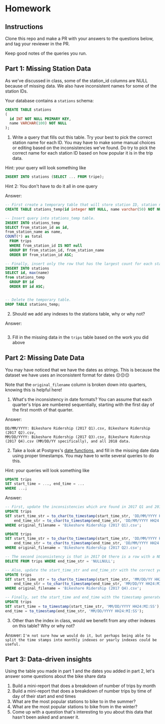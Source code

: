 # Homework

## Instructions

Clone this repo and make a PR with your answers to the questions below, and tag your reviewer in the PR.

Keep good notes of the queries you run.

## Part 1: Missing Station Data

As we've discussed in class, some of the station_id columns are NULL because of missing data. We also have inconsistent names for some of the station IDs.

Your database contains a `stations` schema:

```sql
CREATE TABLE stations
(
  id INT NOT NULL PRIMARY KEY,
  name VARCHAR(100) NOT NULL
);
```

1. Write a query that fills out this table. Try your best to pick the correct station name for each ID. You may have to make some manual choices or editing based on the inconsistencies we've found. Do try to pick the correct name for each station ID based on how popular it is in the trip data.

Hint: your query will look something like

```sql
INSERT INTO stations (SELECT ... FROM tripe);
```

Hint 2: You don't have to do it all in one query

Answer:

```sql
-- First create a temporary table that will store station ID, station name and the number of times it's shown up in the trips table.
CREATE TABLE stations_temp(id integer NOT NULL, name varchar(50) NOT NULL, total integer NOT NULL);

-- Insert query into stations_temp table.
INSERT INTO stations_temp
SELECT from_station_id as id,
from_station_name as name,
COUNT(*) as total
  FROM trips
  WHERE from_station_id IS NOT null
  GROUP BY from_station_id, from_station_name
  ORDER BY from_station_id ASC;

-- Finally, insert only the row that has the largest count for each station ID into the stations table.
INSERT INTO stations
SELECT id, max(name)
from stations_temp
  GROUP BY id
  ORDER BY id ASC;


-- Delete the temporary table.
DROP TABLE stations_temp;
```

2. Should we add any indexes to the stations table, why or why not?

Answer:

```I don't believe we need to. Everything has a unique key and value. I tried adding an index for the id, the indexes doubled in size but the execution time took longer.

```

3. Fill in the missing data in the `trips` table based on the work you did above

## Part 2: Missing Date Data

You may have noticed that we have the dates as strings. This is because the dataset we have uses an inconsistent format for dates 😔😔😔

Note that the `original_filename` column is broken down into quarters, knowing this is helpful here!

1. What's the inconsistency in date formats? You can assume that each quarter's trips are numbered sequentially, starting with the first day of the first month of that quarter.

Answer:

```Some dates are formatted as DD/MM/YYYY and others as MM/DD/YYYY.
DD/MM/YYYY: Bikeshare Ridership (2017 Q1).csv, Bikeshare Ridership (2017 Q2).csv,
MM/DD/YYYY: Bikeshare Ridership (2017 Q3).csv, Bikeshare Ridership (2017 Q4).csv (MM/DD/YY specifically), and all 2018 data.
```

2. Take a look at Postgres's [date functions](https://www.postgresql.org/docs/12/functions-datetime.html), and fill in the missing date data using proper timestamps. You may have to write several queries to do this.

Hint: your queries will look something like

```sql
UPDATE trips
SET start_time = ..., end_time = ...
WHERE ...;
```

Answer:

```sql
-- First, update the inconsistencies which are found in 2017 Q1 and 2017 Q2.
UPDATE trips
SET start_time_str = to_char(to_timestamp(start_time_str, 'DD/MM/YYYY HH24:MI:SS'), 'MM/DD/YYYY HH24:MI:SS'),
    end_time_str = to_char(to_timestamp(end_time_str, 'DD/MM/YYYY HH24:MI'), 'MM/DD/YYYY HH24:MI:SS')
WHERE original_filename = 'Bikeshare Ridership (2017 Q1).csv';

UPDATE trips
SET start_time_str = to_char(to_timestamp(start_time_str, 'DD/MM/YYYY HH24:MI:SS'), 'MM/DD/YYYY HH24:MI:SS'),
    end_time_str = to_char(to_timestamp(end_time_str, 'DD/MM/YYYY HH24:MI'), 'MM/DD/YYYY HH24:MI:SS')
WHERE original_filename = 'Bikeshare Ridership (2017 Q2).csv';

-- The second inconsistency is that in 2017 Q4 there is a row with a NULL value for end_time_str. We should remove this.
DELETE FROM trips WHERE end_time_str = 'NULLNULL';

-- Also, update the start_time_str and end_time_str with the correct year format.
UPDATE trips
SET start_time_str = to_char(to_timestamp(start_time_str, 'MM/DD/YY HH24:MI:SS'), 'MM/DD/YYYY HH24:MI:SS'),
    end_time_str = to_char(to_timestamp(end_time_str, 'MM/DD/YY HH24:MI'), 'MM/DD/YYYY HH24:MI:SS')
WHERE original_filename = 'Bikeshare Ridership (2017 Q4).csv';

-- Finally, set the start_time and end_time with the timestamp generated from start_time_str and end_time_str respectively in all
UPDATE trips
SET start_time = to_timestamp(start_time_str, 'MM/DD/YYYY HH24:MI:SS'),
end_time = to_timestamp(end_time_str, 'MM/DD/YYYY HH24:MI:SS');
```

3. Other than the index in class, would we benefit from any other indexes on this table? Why or why not?

Answer:
`I'm not sure how we would do it, but perhaps being able to split the time stamps into monthly indexes or yearly indexes could be useful.`

## Part 3: Data-driven insights

Using the table you made in part 1 and the dates you added in part 2, let's answer some questions about the bike share data

1. Build a mini-report that does a breakdown of number of trips by month
2. Build a mini-report that does a breakdown of number trips by time of day of their start and end times
3. What are the most popular stations to bike to in the summer?
4. What are the most popular stations to bike from in the winter?
5. Come up with a question that's interesting to you about this data that hasn't been asked and answer it.
